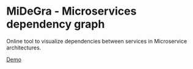 # MiDeGra - Microservices dependency graph

Online tool to visualize dependencies between services in Microservice architectures.

[Demo](https://sonallux.github.io/midegra)
